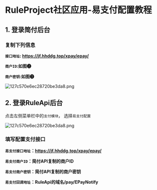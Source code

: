 # RuleProject社区应用-易支付配置教程

## 1. 登录简付后台

### 复制下列信息

**`接口地址`: https://jf.hhddg.top/xpay/epay/**

**`商户ID`:如图❷**

**`商户密钥`:如图❸**

![127c570e6ec28720be3da8.png](/ruleproject/QQ20241020-202418.png)

## 2. 登录RuleApi后台

点击左侧菜单栏中的`支付模块`， 选择`易支付配置`

![127c570e6ec28720be3da8.png](/ruleproject/QQ20241020-202017.png)

### 填写配置支付接口

**`易支付接口地址`：https://jf.hhddg.top/xpay/epay/**

**`易支付商户ID`：简付API复制的商户ID**

**`易支付商户密钥`：简付API复制的商户密钥**

**`易支付回调地址`：RuleApi的域名/pay/EPayNotify**
